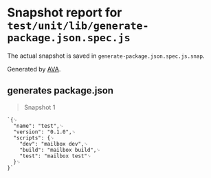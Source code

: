 # Snapshot report for `test/unit/lib/generate-package.json.spec.js`

The actual snapshot is saved in `generate-package.json.spec.js.snap`.

Generated by [AVA](https://avajs.dev).

## generates package.json

> Snapshot 1

    `{␊
      "name": "test",␊
      "version": "0.1.0",␊
      "scripts": {␊
        "dev": "mailbox dev",␊
        "build": "mailbox build",␊
        "test": "mailbox test"␊
      }␊
    }`
